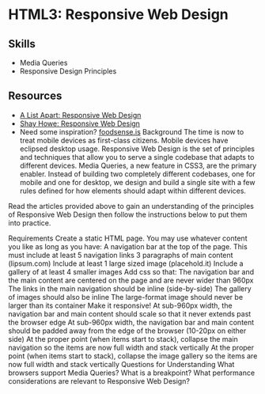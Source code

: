 HTML3: Responsive Web Design
=====================

Skills
----------
- Media Queries
- Responsive Design Principles

Resources
-----------
- <a href="http://alistapart.com/article/responsive-web-design">A List Apart: Responsive Web Design</a>
- <a href="http://learn.shayhowe.com/advanced-html-css/responsive-web-design">Shay Howe: Responsive Web Design</a>
- Need some inspiration? <a href="foodsense.is">foodsense.is</a>
Background
The time is now to treat mobile devices as first-class citizens. Mobile devices have eclipsed desktop usage. Responsive Web Design is the set of principles and techniques that allow you to serve a single codebase that adapts to different devices. Media Queries, a new feature in CSS3, are the primary enabler. Instead of building two completely different codebases, one for mobile and one for desktop, we design and build a single site with a few rules defined for how elements should adapt within different devices.

Read the articles provided above to gain an understanding of the principles of Responsive Web Design then follow the instructions below to put them into practice.

Requirements
Create a static HTML page. You may use whatever content you like as long as you have:
A navigation bar at the top of the page. This must include at least 5 navigation links
3 paragraphs of main content (lipsum.com)
Include at least 1 large sized image (placehold.it)
Include a gallery of at least 4 smaller images
Add css so that:
The navigation bar and the main content are centered on the page and are never wider than 960px
The links in the main navigation should be inline (side-by-side)
The gallery of images should also be inline
The large-format image should never be larger than its container
Make it responsive!
At sub-960px width, the navigation bar and main content should scale so that it never extends past the browser edge
At sub-960px width, the navigation bar and main content should be padded away from the edge of the browser (10-20px on either side)
At the proper point (when items start to stack), collapse the main navigation so the items are now full width and stack vertically
At the proper point (when items start to stack), collapse the image gallery so the items are now full width and stack vertically
Questions for Understanding
What browsers support Media Queries?
What is a breakpoint?
What performance considerations are relevant to Responsive Web Design?